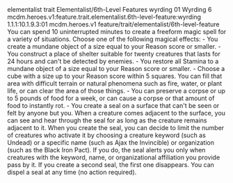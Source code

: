 <ability>
  <metadata>
    <class>elementalist</class>
    <feature_type>trait</feature_type>
    <file_dpath>Elementalist/6th-Level Features</file_dpath>
    <item_id>wyrding</item_id>
    <item_index>01</item_index>
    <item_name>Wyrding</item_name>
    <level>6</level>
    <scc>mcdm.heroes.v1:feature.trait.elementalist.6th-level-feature:wyrding</scc>
    <scdc>1.1.1:10.1.9.3:01</scdc>
    <source>mcdm.heroes.v1</source>
    <type>feature/trait/elementalist/6th-level-feature</type>
  </metadata>
  <effects>
    <effect type="mundane">You can spend 10 uninterrupted minutes to create a freeform magic spell for a variety of situations. Choose one of the following magical effects:
- You create a mundane object of a size equal to your Reason score or smaller.
- You construct a place of shelter suitable for twenty creatures that lasts for 24 hours and can&apos;t be detected by enemies.
- You restore all Stamina to a mundane object of a size equal to your Reason score or smaller.
- Choose a cube with a size up to your Reason score within 5 squares. You can fill that area with difficult terrain or natural phenomena such as fire, water, or plant life, or can clear the area of those things.
- You can preserve a corpse or up to 5 pounds of food for a week, or can cause a corpse or that amount of food to instantly rot.
- You create a seal on a surface that can&apos;t be seen or felt by anyone but you. When a creature comes adjacent to the surface, you can see and hear through the seal for as long as the creature remains adjacent to it. When you create the seal, you can decide to limit the number of creatures who activate it by choosing a creature keyword (such as Undead) or a specific name (such as Ajax the Invincible) or organization (such as the Black Iron Pact). If you do, the seal alerts you only when creatures with the keyword, name, or organizational affiliation you provide pass by it. If you create a second seal, the first one disappears. You can dispel a seal at any time (no action required).</effect>
  </effects>
</ability>
